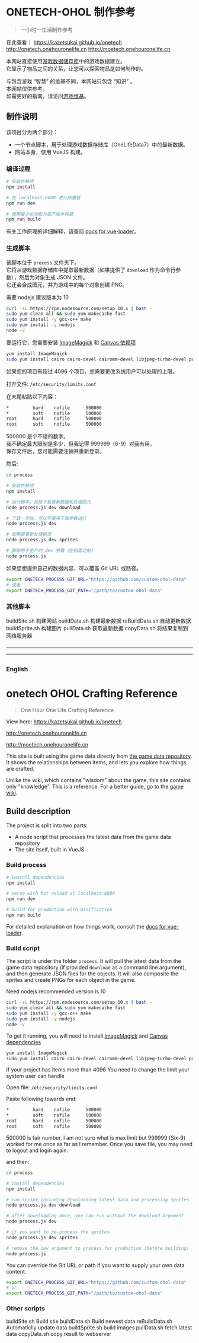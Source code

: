 # ONETECH-OHOL 制作参考

> 一小时一生活制作参考

在此查看： 
https://kazetsukai.github.io/onetech
http://onetech.onehouronelife.cn
http://moetech.onehouronelife.cn

本网站直接使用[游戏数据储存库](https://github.com/jasonrohrer/OneLifeData7)中的游戏数据建立。  
它显示了物品之间的关系，让您可以探索物品是如何制作的。  

与包含游戏 “智慧” 的维基不同，本网站只包含 “知识” 。   
本网站仅供参考。  
如需更好的指南，请访问[游戏维基](https://onehouronelife.gamepedia.com/One_Hour_One_Life_Wiki)。


## 制作说明

该项目分为两个部分：   
- 一个节点脚本，用于处理游戏数据存储库（OneLifeData7）中的最新数据。  
- 网站本身，使用 VueJS 构建。  


### 编译过程

``` bash 
# 安装依赖项 
npm install

# 在 localhost:8080 进行热重载 
npm run dev

# 使用最小化功能为生产版本构建
npm run build
```

有关工作原理的详细解释，请查阅 [docs for vue-loader](http://vuejs.github.io/vue-loader)。


### 生成脚本

该脚本位于 `process` 文件夹下。  
它将从游戏数据存储库中提取最新数据（如果提供了 `download` 作为命令行参数），然后为对象生成 JSON 文件。  
它还会合成图元，并为游戏中的每个对象创建 PNG。  


需要 nodejs 建议版本为 10  
``` bash
curl -sL https://rpm.nodesource.com/setup_10.x | bash -
sudo yum clean all && sudo yum makecache fast
sudo yum install -y gcc-c++ make
sudo yum install -y nodejs
node -v
```


要运行它，您需要安装 [ImageMagick](https://www.imagemagick.org/script/index.php) 和 [Canvas 依赖项](https://github.com/Automattic/node-canvas/blob/v1.x/Readme.md#installation)

``` bash
yum install ImageMagick
sudo yum install cairo cairo-devel cairomm-devel libjpeg-turbo-devel pango pango-devel pangomm pangomm-devel giflib-devel
```

如果您的项目有超过 4096 个项目，您需要更改系统用户可以处理的上限。  

打开文件: `/etc/security/limits.conf`


在末尾粘贴以下内容：
``` bash
*         hard    nofile      500000
*         soft    nofile      500000
root      hard    nofile      500000
root      soft    nofile      500000
```

500000 是个不错的数字。  
我不确定最大限制是多少，但我记得 999999（6-9）对我有用。   
保存文件后，您可能需要注销并重新登录。  

然后:

``` bash
cd process

# 安装依赖项
npm install

# 运行脚本，包括下载最新数据和处理图元
node process.js dev download

# 下载一次后，可以不使用下载参数运行
node process.js dev

# 如果要重新处理精灵
node process.js dev sprites

# 删除用于生产的 dev 参数（在构建之前）
node process.js
```

如果您想提供自己的数据内容，可以覆盖 Git URL 或路径。

``` bash
export ONETECH_PROCESS_GIT_URL="https://github.com/custom-ohol-data"
# 或者
export ONETECH_PROCESS_GIT_PATH="/path/to/custom-ohol-data"
```

### 其他脚本
buildSite.sh 构建网站
buildData.sh 构建最新数据
reBuildData.sh 自动更新数据
buildSprite.sh 构建图片
pullData.sh 获取最新数据
copyData.sh 将结果复制到网络服务器

————————————————————————————————————————————————————————————————————————
### English
# onetech OHOL Crafting Reference

> One Hour One Life Crafting Reference

View here: https://kazetsukai.github.io/onetech

http://onetech.onehouronelife.cn

http://moetech.onehouronelife.cn

This site is built using the game data directly from [the game data repository](https://github.com/jasonrohrer/OneLifeData7).
It shows the relationships between items, and lets you explore how things are crafted.

Unlike the wiki, which contains "wisdom" about the game, this site contains only "knowledge".
This is a reference. For a better guide, go to the [game wiki](https://onehouronelife.gamepedia.com/One_Hour_One_Life_Wiki).


## Build description

The project is split into two parts:
- A node script that processes the latest data from the game data repository
- The site itself, built in VueJS


### Build process

``` bash
# install dependencies
npm install

# serve with hot reload at localhost:8080
npm run dev

# build for production with minification
npm run build
```

For detailed explanation on how things work, consult the [docs for vue-loader](http://vuejs.github.io/vue-loader).


### Build script

The script is under the folder `process`. It will pull the latest data from the game data repository (if provided `download` as a command line argument), and then generate JSON files for the objects. It will also composite the sprites and create PNGs for each object in the game.


Need nodejs recommended version is 10

``` bash
curl -sL https://rpm.nodesource.com/setup_10.x | bash -
sudo yum clean all && sudo yum makecache fast
sudo yum install -y gcc-c++ make
sudo yum install -y nodejs
node -v
```


To get it running, you will need to install [ImageMagick](https://www.imagemagick.org/script/index.php) and [Canvas dependencies](https://github.com/Automattic/node-canvas/blob/v1.x/Readme.md#installation)

``` bash
yum install ImageMagick
sudo yum install cairo cairo-devel cairomm-devel libjpeg-turbo-devel pango pango-devel pangomm pangomm-devel giflib-devel
```

If your project has items more than 4096 You need to change the limit your system user can handle

Open file: `/etc/security/limits.conf`


Paste following towards end:
``` bash
*         hard    nofile      500000
*         soft    nofile      500000
root      hard    nofile      500000
root      soft    nofile      500000
```

500000 is fair number. I am not sure what is max limit but 999999 (Six-9) worked for me once as far as I remember.
Once you save file, you may need to logout and login again.

and then:

``` bash
cd process

# install dependencies
npm install

# run script including downloading latest data and processing sprites
node process.js dev download

# after downloading once, you can run without the download argument
node process.js dev

# if you want to re-process the sprites
node process.js dev sprites

# remove the dev argument to process for production (before building)
node process.js
```

You can override the Git URL or path if you want to supply your own data content.

``` bash
export ONETECH_PROCESS_GIT_URL="https://github.com/custom-ohol-data"
# or
export ONETECH_PROCESS_GIT_PATH="/path/to/custom-ohol-data"
```

### Other scripts
buildSite.sh Build stie
buildData.sh Build newest data
reBuildData.sh Automaticlly update data
buildSprite.sh build images
pullData.sh fetch latest data
copyData.sh copy result to webserver

